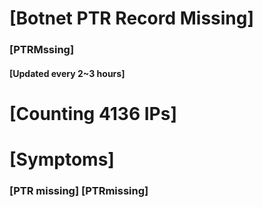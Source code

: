 # [Botnet PTR Record Missing]
### [PTRMssing]
#### [Updated every 2~3 hours]

# [Counting 4136 IPs]

# [Symptoms] 
###   [PTR missing] [PTRmissing]
